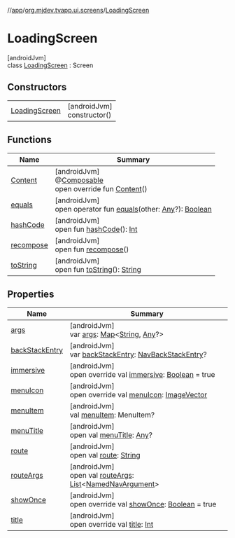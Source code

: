 //[app](../../../index.md)/[org.mjdev.tvapp.ui.screens](../index.md)/[LoadingScreen](index.md)

# LoadingScreen

[androidJvm]\
class [LoadingScreen](index.md) : Screen

## Constructors

| | |
|---|---|
| [LoadingScreen](-loading-screen.md) | [androidJvm]<br>constructor() |

## Functions

| Name | Summary |
|---|---|
| [Content](-content.md) | [androidJvm]<br>@[Composable](https://developer.android.com/reference/kotlin/androidx/compose/runtime/Composable.html)<br>open override fun [Content](-content.md)() |
| [equals](../../org.mjdev.tvapp.widget/-refresh-action/index.md#585090901%2FFunctions%2F-912451524) | [androidJvm]<br>open operator fun [equals](../../org.mjdev.tvapp.widget/-refresh-action/index.md#585090901%2FFunctions%2F-912451524)(other: [Any](https://kotlinlang.org/api/latest/jvm/stdlib/kotlin/-any/index.html)?): [Boolean](https://kotlinlang.org/api/latest/jvm/stdlib/kotlin/-boolean/index.html) |
| [hashCode](../../org.mjdev.tvapp.widget/-refresh-action/index.md#1794629105%2FFunctions%2F-912451524) | [androidJvm]<br>open fun [hashCode](../../org.mjdev.tvapp.widget/-refresh-action/index.md#1794629105%2FFunctions%2F-912451524)(): [Int](https://kotlinlang.org/api/latest/jvm/stdlib/kotlin/-int/index.html) |
| [recompose](../-web-screen/index.md#-343742199%2FFunctions%2F-912451524) | [androidJvm]<br>open fun [recompose](../-web-screen/index.md#-343742199%2FFunctions%2F-912451524)() |
| [toString](../../org.mjdev.tvapp.widget/-refresh-action/index.md#1616463040%2FFunctions%2F-912451524) | [androidJvm]<br>open fun [toString](../../org.mjdev.tvapp.widget/-refresh-action/index.md#1616463040%2FFunctions%2F-912451524)(): [String](https://kotlinlang.org/api/latest/jvm/stdlib/kotlin/-string/index.html) |

## Properties

| Name | Summary |
|---|---|
| [args](../-web-screen/index.md#-1115844043%2FProperties%2F-912451524) | [androidJvm]<br>var [args](../-web-screen/index.md#-1115844043%2FProperties%2F-912451524): [Map](https://kotlinlang.org/api/latest/jvm/stdlib/kotlin.collections/-map/index.html)&lt;[String](https://kotlinlang.org/api/latest/jvm/stdlib/kotlin/-string/index.html), [Any](https://kotlinlang.org/api/latest/jvm/stdlib/kotlin/-any/index.html)?&gt; |
| [backStackEntry](../-web-screen/index.md#-1823436735%2FProperties%2F-912451524) | [androidJvm]<br>var [backStackEntry](../-web-screen/index.md#-1823436735%2FProperties%2F-912451524): [NavBackStackEntry](https://developer.android.com/reference/kotlin/androidx/navigation/NavBackStackEntry.html)? |
| [immersive](immersive.md) | [androidJvm]<br>open override val [immersive](immersive.md): [Boolean](https://kotlinlang.org/api/latest/jvm/stdlib/kotlin/-boolean/index.html) = true |
| [menuIcon](menu-icon.md) | [androidJvm]<br>open override val [menuIcon](menu-icon.md): [ImageVector](https://developer.android.com/reference/kotlin/androidx/compose/ui/graphics/vector/ImageVector.html) |
| [menuItem](../-web-screen/index.md#1607825696%2FProperties%2F-912451524) | [androidJvm]<br>val [menuItem](../-web-screen/index.md#1607825696%2FProperties%2F-912451524): MenuItem? |
| [menuTitle](../-web-screen/index.md#37564943%2FProperties%2F-912451524) | [androidJvm]<br>open val [menuTitle](../-web-screen/index.md#37564943%2FProperties%2F-912451524): [Any](https://kotlinlang.org/api/latest/jvm/stdlib/kotlin/-any/index.html)? |
| [route](../-web-screen/index.md#703889279%2FProperties%2F-912451524) | [androidJvm]<br>open val [route](../-web-screen/index.md#703889279%2FProperties%2F-912451524): [String](https://kotlinlang.org/api/latest/jvm/stdlib/kotlin/-string/index.html) |
| [routeArgs](../-splash-screen/index.md#1935224866%2FProperties%2F-912451524) | [androidJvm]<br>open val [routeArgs](../-splash-screen/index.md#1935224866%2FProperties%2F-912451524): [List](https://kotlinlang.org/api/latest/jvm/stdlib/kotlin.collections/-list/index.html)&lt;[NamedNavArgument](https://developer.android.com/reference/kotlin/androidx/navigation/NamedNavArgument.html)&gt; |
| [showOnce](show-once.md) | [androidJvm]<br>open override val [showOnce](show-once.md): [Boolean](https://kotlinlang.org/api/latest/jvm/stdlib/kotlin/-boolean/index.html) = true |
| [title](title.md) | [androidJvm]<br>open override val [title](title.md): [Int](https://kotlinlang.org/api/latest/jvm/stdlib/kotlin/-int/index.html) |
